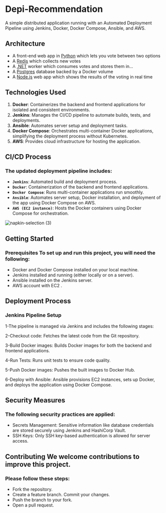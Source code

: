 # Depi-Recommendation
 A simple distributed application running with an Automated Deployment Pipeline using Jenkins, Docker, Docker Compose, Ansible, and AWS.

## Architecture

* A front-end web app in [Python](/vote) which lets you vote between two options
* A [Redis](https://hub.docker.com/_/redis/) which collects new votes
* A [.NET](/worker/) worker which consumes votes and stores them in…
* A [Postgres](https://hub.docker.com/_/postgres/) database backed by a Docker volume
* A [Node.js](/result) web app which shows the results of the voting in real time

## Technologies Used 
1. **Docker**: Containerizes the backend and frontend applications for isolated and consistent environments.
2. **Jenkins**: Manages the CI/CD pipeline to automate builds, tests, and deployments.
3. **Ansible**: Automates server setup and deployment tasks. 
3. **Docker Compose**: Orchestrates multi-container Docker applications, simplifying the deployment process without Kubernetes. 
3. **AWS**: Provides cloud infrastructure for hosting the application.

## CI/CD Process 
### The updated deployment pipeline includes:
- **`Jenkins`**: Automated build and deployment process. 
- **`Docker`**: Containerization of the backend and frontend applications. 
- **`Docker Compose`**: Runs multi-container applications run smoothly. 
- **`Ansible`**: Automates server setup, Docker installation, and deployment of the app using Docker Compose on AWS. 
- **`AWS (EC2 instance)`**: Hosts the Docker containers using Docker Compose for orchestration.
  
![napkin-selection (3)](https://github.com/user-attachments/assets/8f461cd6-56a5-41df-a904-8a4e6e593141)


## Getting Started 
### Prerequisites To set up and run this project, you will need the following:

- Docker and Docker Compose installed on your local machine.
- Jenkins installed and running (either locally or on a server). 
- Ansible installed on the Jenkins server. 
- AWS account with EC2 .

## Deployment Process 
### Jenkins Pipeline Setup 
1-The pipeline is managed via Jenkins and includes the following stages:

2-Checkout code: Fetches the latest code from the Git repository.

3-Build Docker images: Builds Docker images for both the backend and frontend applications.

4-Run Tests: Runs unit tests to ensure code quality.

5-Push Docker images: Pushes the built images to Docker Hub.

6-Deploy with Ansible: Ansible provisions EC2 instances, sets up Docker, and deploys the application using Docker Compose.

## Security Measures 
### The following security practices are applied:

- Secrets Management: Sensitive information like database credentials are stored securely using Jenkins and HashiCorp Vault. 
- SSH Keys: Only SSH key-based authentication is allowed for server access.

## Contributing We welcome contributions to improve this project.
### Please follow these steps:

- Fork the repository.
- Create a feature branch. Commit your changes. 
- Push the branch to your fork. 
- Open a pull request.

